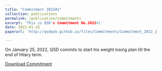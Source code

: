 ```yaml
---
title: "Commitment 2022#1"
collection: publications
permalink: /publication/commitments
excerpt: 'This is QSD's Commitment No.2022#1.'
date: 2022-01-25
paperurl: 'http://qsdqsb.github.io/files/Commitments/Commitment_2022_1.pdf'

---
```


On January 25, 2022, QSD commits to start his weight losing plan till the end of Hilary term.

[Download Commitment](http://qsdqsb.github.io/files/Commitments/Commitment_2022_1.pdf)
